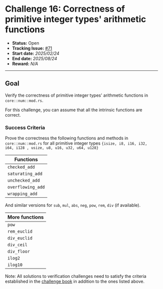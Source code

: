 # Challenge 16: Correctness of primitive integer types' arithmetic functions

- **Status:** Open
- **Tracking Issue:** [#71](https://github.com/model-checking/verify-rust-std/issues/71)
- **Start date:** *2025/02/24*
- **End date:** *2025/08/24*
- **Reward:** *N/A*

-------------------

## Goal

Verify the correctness of primitive integer types' arithmetic functions in `core::num::mod.rs`.

For this challenge, you can assume that all the intrinsic functions are correct.


### Success Criteria

Prove the correctness the following functions and methods in `core::num::mod.rs` for all primitive integer types
`{isize, i8, i16, i32, i64, i128 , usize, u8, u16, u32, u64, u128}`

| Functions |
|--------- |
|  `checked_add`   |
|  `saturating_add`  |
|  `unchecked_add`   |
|  `overflowing_add` |
|  `wrapping_add`   |

And similar versions for `sub`, `mul`, `abs`, `neg`, `pow`, `rem`, `div` (if available).

| More functions |
|--------- |
|  `pow`   |
|  `rem_euclid`  |
|  `div_euclid`   |
|  `div_ceil` |
|  `div_floor`   |
|  `ilog2`   |
|  `ilog10`   |


Note: All solutions to verification challenges need to satisfy the criteria established in the [challenge book](../general-rules.md)
in addition to the ones listed above.
